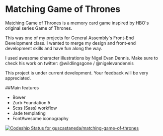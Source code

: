 # Matching Game of Thrones

Matching Game of Thrones is a memory card game inspired by HBO's original series Game of Thrones.

This was one of my projects for General Assembly's Front-End Development class. I wanted to merge my design and front-end development skills and have fun along the way.

I used awesome character illustrations by Nigel Evan Dennis. Make sure to check his work on twitter: @wildlingsgone / @nigelevandennis

This project is under current development. Your feedback will be very appreciated.

##Main features
- Bower
- Zurb Foundation 5
- Scss (Sass) workflow
- Jade templating
- FontAwesome iconography

[ ![Codeship Status for guscastaneda/matching-game-of-thrones](https://codeship.com/projects/7e0ba890-ef50-0131-8758-3ec175d8e376/status?branch=master)](https://codeship.com/projects/27007)
